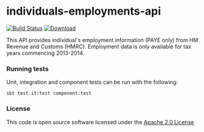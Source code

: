 # individuals-employments-api

[![Build Status](https://travis-ci.org/hmrc/individuals-employments-api.svg)](https://travis-ci.org/hmrc/individuals-employments-api) [ ![Download](https://api.bintray.com/packages/hmrc/releases/individuals-employments-api/images/download.svg) ](https://bintray.com/hmrc/releases/individuals-employments-api/_latestVersion)

This API provides individual's employment information (PAYE only) from HM Revenue and Customs (HMRC). Employment data is only available for tax years commencing 2013-2014.

### Running tests

Unit, integration and component tests can be run with the following:

    sbt test it:test component:test

### License

This code is open source software licensed under the [Apache 2.0 License]("http://www.apache.org/licenses/LICENSE-2.0.html")
